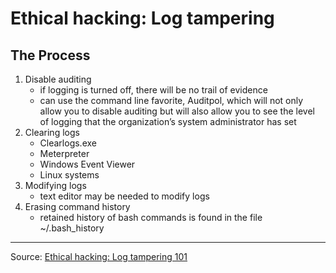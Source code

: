 # **Ethical hacking: Log tampering**
## **The Process**
1. Disable auditing
   - if logging is turned off, there will be no trail of evidence
   - can use the command line favorite, Auditpol, which will not only allow you to disable auditing but will also allow you to see the level of logging that the organization’s system administrator has set
2. Clearing logs
   - Clearlogs.exe
   - Meterpreter
   - Windows Event Viewer
   - Linux systems
3. Modifying logs
   - text editor may be needed to modify logs
4. Erasing command history
   - retained history of bash commands is found in the file ~/.bash_history
---
Source: [Ethical hacking: Log tampering 101](https://resources.infosecinstitute.com/topic/ethical-hacking-log-tampering-101/)